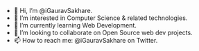 - 👋 Hi, I’m @iGauravSakhare.
- 👀 I’m interested in Computer Science & related technologies.
- 🌱 I’m currently learning Web Development.
- 💞️ I’m looking to collaborate on Open Source web dev projects.
- 📫 How to reach me: @iGauravSakhare on Twitter.

<!---
iGauravSakhare/iGauravSakhare is a ✨ special ✨ repository because its `README.md` (this file) appears on your GitHub profile.
You can click the Preview link to take a look at your changes.
--->
